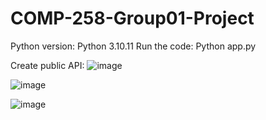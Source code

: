 # COMP-258-Group01-Project

Python version: Python 3.10.11
Run the code: Python app.py

Create public API:
![image](https://github.com/DerDangla/First-Year-Persistance-Predictive-Model/assets/8519156/513d6e8f-8163-4558-b4d6-5c9826585a7c)

![image](https://github.com/DerDangla/First-Year-Persistance-Predictive-Model/assets/8519156/5d4077f6-56a9-4a92-ad59-ad37df84b565)

![image](https://github.com/DerDangla/First-Year-Persistance-Predictive-Model/assets/8519156/423b0757-eceb-4d49-960e-1d5df197b96c)

